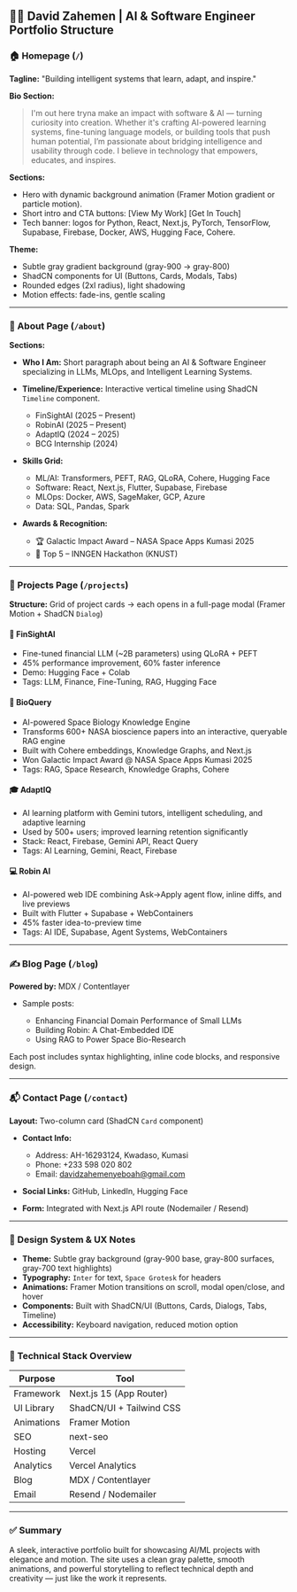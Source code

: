## 🧑‍💻 David Zahemen | AI & Software Engineer Portfolio Structure

### 🏠 Homepage (`/`)

**Tagline:** "Building intelligent systems that learn, adapt, and inspire."

**Bio Section:**

> I'm out here tryna make an impact with software & AI — turning curiosity into creation. Whether it's crafting AI-powered learning systems, fine-tuning language models, or building tools that push human potential, I’m passionate about bridging intelligence and usability through code. I believe in technology that empowers, educates, and inspires.

**Sections:**

* Hero with dynamic background animation (Framer Motion gradient or particle motion).
* Short intro and CTA buttons: [View My Work] [Get In Touch]
* Tech banner: logos for Python, React, Next.js, PyTorch, TensorFlow, Supabase, Firebase, Docker, AWS, Hugging Face, Cohere.

**Theme:**

* Subtle gray gradient background (gray-900 → gray-800)
* ShadCN components for UI (Buttons, Cards, Modals, Tabs)
* Rounded edges (2xl radius), light shadowing
* Motion effects: fade-ins, gentle scaling

---

### 🧠 About Page (`/about`)

**Sections:**

* **Who I Am:** Short paragraph about being an AI & Software Engineer specializing in LLMs, MLOps, and Intelligent Learning Systems.
* **Timeline/Experience:** Interactive vertical timeline using ShadCN `Timeline` component.

  * FinSightAI (2025 – Present)
  * RobinAI (2025 – Present)
  * AdaptIQ (2024 – 2025)
  * BCG Internship (2024)
* **Skills Grid:**

  * ML/AI: Transformers, PEFT, RAG, QLoRA, Cohere, Hugging Face
  * Software: React, Next.js, Flutter, Supabase, Firebase
  * MLOps: Docker, AWS, SageMaker, GCP, Azure
  * Data: SQL, Pandas, Spark
* **Awards & Recognition:**

  * 🏆 Galactic Impact Award – NASA Space Apps Kumasi 2025
  * 🥇 Top 5 – INNGEN Hackathon (KNUST)

---

### 🚀 Projects Page (`/projects`)

**Structure:**
Grid of project cards → each opens in a full-page modal (Framer Motion + ShadCN `Dialog`)

#### 🧩 FinSightAI

* Fine-tuned financial LLM (~2B parameters) using QLoRA + PEFT
* 45% performance improvement, 60% faster inference
* Demo: Hugging Face + Colab
* Tags: LLM, Finance, Fine-Tuning, RAG, Hugging Face

#### 🚀 BioQuery

* AI-powered Space Biology Knowledge Engine
* Transforms 600+ NASA bioscience papers into an interactive, queryable RAG engine
* Built with Cohere embeddings, Knowledge Graphs, and Next.js
* Won Galactic Impact Award @ NASA Space Apps Kumasi 2025
* Tags: RAG, Space Research, Knowledge Graphs, Cohere

#### 🎓 AdaptIQ

* AI learning platform with Gemini tutors, intelligent scheduling, and adaptive learning
* Used by 500+ users; improved learning retention significantly
* Stack: React, Firebase, Gemini API, React Query
* Tags: AI Learning, Gemini, React, Firebase

#### 💻 Robin AI

* AI-powered web IDE combining Ask→Apply agent flow, inline diffs, and live previews
* Built with Flutter + Supabase + WebContainers
* 45% faster idea-to-preview time
* Tags: AI IDE, Supabase, Agent Systems, WebContainers

---

### ✍️ Blog Page (`/blog`)

**Powered by:** MDX / Contentlayer

* Sample posts:

  * Enhancing Financial Domain Performance of Small LLMs
  * Building Robin: A Chat-Embedded IDE
  * Using RAG to Power Space Bio-Research

Each post includes syntax highlighting, inline code blocks, and responsive design.

---

### 📬 Contact Page (`/contact`)

**Layout:**
Two-column card (ShadCN `Card` component)

* **Contact Info:**

  * Address: AH-16293124, Kwadaso, Kumasi
  * Phone: +233 598 020 802
  * Email: [davidzahemenyeboah@gmail.com](mailto:davidzahemenyeboah@gmail.com)
* **Social Links:** GitHub, LinkedIn, Hugging Face
* **Form:** Integrated with Next.js API route (Nodemailer / Resend)

---

### 🎨 Design System & UX Notes

* **Theme:** Subtle gray background (gray-900 base, gray-800 surfaces, gray-700 text highlights)
* **Typography:** `Inter` for text, `Space Grotesk` for headers
* **Animations:** Framer Motion transitions on scroll, modal open/close, and hover
* **Components:** Built with ShadCN/UI (Buttons, Cards, Dialogs, Tabs, Timeline)
* **Accessibility:** Keyboard navigation, reduced motion option

---

### 🧩 Technical Stack Overview

| Purpose    | Tool                     |
| ---------- | ------------------------ |
| Framework  | Next.js 15 (App Router)  |
| UI Library | ShadCN/UI + Tailwind CSS |
| Animations | Framer Motion            |
| SEO        | next-seo                 |
| Hosting    | Vercel                   |
| Analytics  | Vercel Analytics         |
| Blog       | MDX / Contentlayer       |
| Email      | Resend / Nodemailer      |

---

### ✅ Summary

A sleek, interactive portfolio built for showcasing AI/ML projects with elegance and motion. The site uses a clean gray palette, smooth animations, and powerful storytelling to reflect technical depth and creativity — just like the work it represents.

